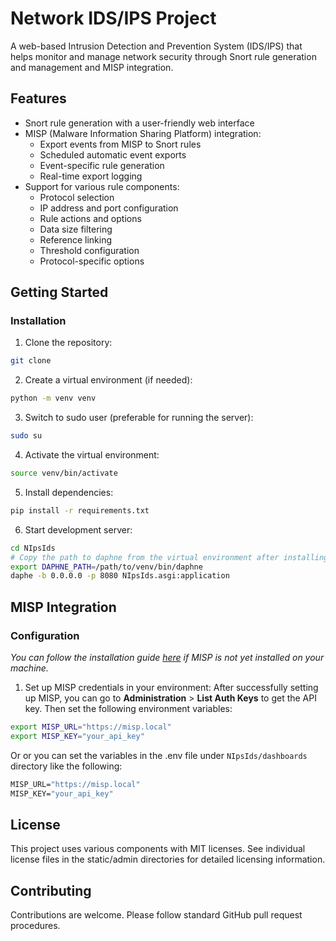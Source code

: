 # Network IDS/IPS Project

A web-based Intrusion Detection and Prevention System (IDS/IPS) that helps monitor and manage network security through Snort rule generation and management and MISP integration.

## Features

- Snort rule generation with a user-friendly web interface
- MISP (Malware Information Sharing Platform) integration:
  - Export events from MISP to Snort rules
  - Scheduled automatic event exports
  - Event-specific rule generation
  - Real-time export logging
- Support for various rule components:
  - Protocol selection
  - IP address and port configuration 
  - Rule actions and options
  - Data size filtering
  - Reference linking
  - Threshold configuration
  - Protocol-specific options

## Getting Started

### Installation

1. Clone the repository:
```bash
git clone 
```
2. Create a virtual environment (if needed):
```bash
python -m venv venv
```
3. Switch to sudo user (preferable for running the server):
```bash
sudo su
```
4. Activate the virtual environment:
```bash
source venv/bin/activate
```
5. Install dependencies:
```bash
pip install -r requirements.txt
```
6. Start development server:
```bash
cd NIpsIds
# Copy the path to daphne from the virtual environment after installing the requirements
export DAPHNE_PATH=/path/to/venv/bin/daphne
daphe -b 0.0.0.0 -p 8080 NIpsIds.asgi:application
```

## MISP Integration

### Configuration

*You can follow the installation guide [here](https://www.misp-project.org/download/) if MISP is not yet installed on your machine.*

1. Set up MISP credentials in your environment:
After successfully setting up MISP, you can go to **Administration** > **List Auth Keys** to get the API key. Then set the following environment variables:
```bash
export MISP_URL="https://misp.local"
export MISP_KEY="your_api_key"
```
Or or you can set the variables in the .env file under `NIpsIds/dashboards` directory like the following:
```bat
MISP_URL="https://misp.local"
MISP_KEY="your_api_key"
```

## License

This project uses various components with MIT licenses. See individual license files in the static/admin directories for detailed licensing information.

## Contributing

Contributions are welcome. Please follow standard GitHub pull request procedures.
